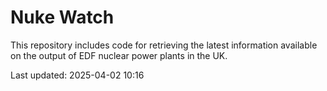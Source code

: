 # Nuke Watch

This repository includes code for retrieving the latest information available on the output of EDF nuclear power plants in the UK.

Last updated: 2025-04-02 10:16